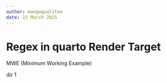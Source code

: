 ```yaml
---
author: mangoqualitee
date: 22 March 2025
---
```


# Regex in quarto Render Target

MWE (Minimum Working Example)

dir 1
